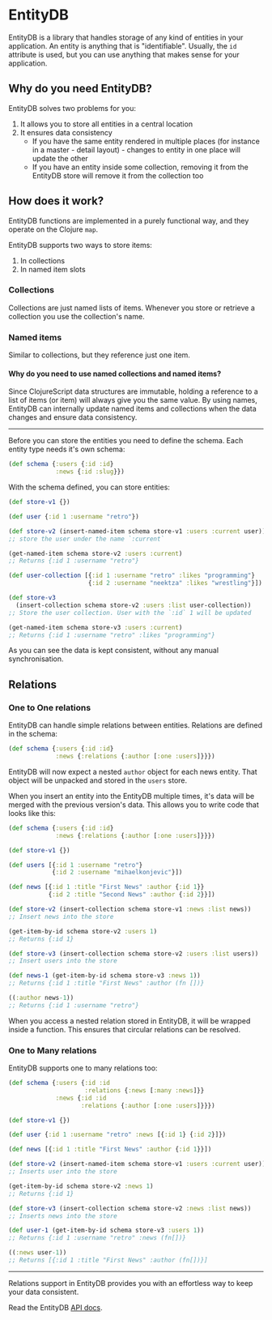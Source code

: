 # EntityDB

EntityDB is a library that handles storage of any kind of entities in your application. An entity is anything that is "identifiable". Usually, the `id` attribute is used, but you can use anything that makes sense for your application.

## Why do you need EntityDB?

EntityDB solves two problems for you:

1. It allows you to store all entities in a central location
2. It ensures data consistency
    - If you have the same entity rendered in multiple places (for instance in a master - detail layout) - changes to entity in one place will update the other
    - If you have an entity inside some collection, removing it from the EntityDB store will remove it from the collection too

## How does it work?

EntityDB functions are implemented in a purely functional way, and they operate on the Clojure `map`.

EntityDB supports two ways to store items:

1. In collections
2. In named item slots

### Collections

Collections are just named lists of items. Whenever you store or retrieve a collection you use the collection's name.

### Named items

Similar to collections, but they reference just one item.

#### Why do you need to use named collections and named items?

Since ClojureScript data structures are immutable, holding a reference to a list of items (or item) will always give you the same value. By using names, EntityDB can internally update named items and collections when the data changes and ensure data consistency.

---

Before you can store the entities you need to define the schema. Each entity type needs it's own schema:

```clojure
(def schema {:users {:id :id}
             :news {:id :slug}})
```

With the schema defined, you can store entities:

```clojure
(def store-v1 {})

(def user {:id 1 :username "retro"})

(def store-v2 (insert-named-item schema store-v1 :users :current user))
;; store the user under the name `:current`

(get-named-item schema store-v2 :users :current)
;; Returns {:id 1 :username "retro"}

(def user-collection [{:id 1 :username "retro" :likes "programming"}
                      {:id 2 :username "neektza" :likes "wrestling"}])

(def store-v3
  (insert-collection schema store-v2 :users :list user-collection))
;; Store the user collection. User with the `:id` 1 will be updated

(get-named-item schema store-v3 :users :current)
;; Returns {:id 1 :username "retro" :likes "programming"}
```
As you can see the data is kept consistent, without any manual synchronisation.

## Relations

### One to One relations

EntityDB can handle simple relations between entities. Relations are defined in the schema:

```clojure
(def schema {:users {:id :id}
             :news {:relations {:author [:one :users]}}})
```

EntityDB will now expect a nested `author` object for each news entity. That object will be unpacked and stored in the `users` store.

When you insert an entity into the EntityDB multiple times, it's data will be merged with the previous version's data. This allows you to write code that looks like this:

```clojure
(def schema {:users {:id :id}
             :news {:relations {:author [:one :users]}}})

(def store-v1 {})

(def users [{:id 1 :username "retro"}
            {:id 2 :username "mihaelkonjevic"}])

(def news [{:id 1 :title "First News" :author {:id 1}}
           {:id 2 :title "Second News" :author {:id 2}}])

(def store-v2 (insert-collection schema store-v1 :news :list news))
;; Insert news into the store

(get-item-by-id schema store-v2 :users 1)
;; Returns {:id 1}

(def store-v3 (insert-collection schema store-v2 :users :list users))
;; Insert users into the store

(def news-1 (get-item-by-id schema store-v3 :news 1))
;; Returns {:id 1 :title "First News" :author (fn [])}

((:author news-1))
;; Returns {:id 1 :username "retro"}
```

When you access a nested relation stored in EntityDB, it will be wrapped inside a function. This ensures that circular relations can be resolved.

### One to Many relations

EntityDB supports one to many relations too:

```clojure
(def schema {:users {:id :id
                     :relations {:news [:many :news]}}
             :news {:id :id
                    :relations {:author [:one :users]}}})

(def store-v1 {})

(def user {:id 1 :username "retro" :news [{:id 1} {:id 2}]})

(def news [{:id 1 :title "First News" :author {:id 1}}])

(def store-v2 (insert-named-item schema store-v1 :users :current user))
;; Inserts user into the store

(get-item-by-id schema store-v2 :news 1)
;; Returns {:id 1}

(def store-v3 (insert-collection schema store-v2 :news :list news))
;; Inserts news into the store

(def user-1 (get-item-by-id schema store-v3 :users 1))
;; Returns {:id 1 :username "retro" :news (fn[])}

((:news user-1))
;; Returns [{:id 1 :title "First News" :author (fn[])}]
```

---

Relations support in EntityDB provides you with an effortless way to keep your data consistent.

Read the EntityDB [API docs](api/keechma.edb.html).

